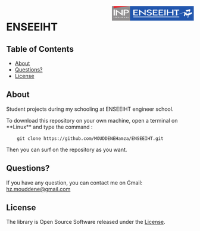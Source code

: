 <div class="logo"><img src="logo.png" width="220px" align="right"></div>

# ENSEEIHT				

## Table of Contents

- [About](#about)
- [Questions?](#questions)
- [License](#license)

## About

<p>Student projects during my schooling at ENSEEIHT engineer school.</p>
To download this repository on your own machine, open a terminal on **Linux** and type
the command :
        
        git clone https://github.com/MOUDDENEHamza/ENSEEIHT.git

Then you can surf on the repository as you want.

## Questions?

If you have any question, you can contact me on Gmail: hz.mouddene@gmail.com

## License

The library is Open Source Software released under the [License](LICENSE.txt).
